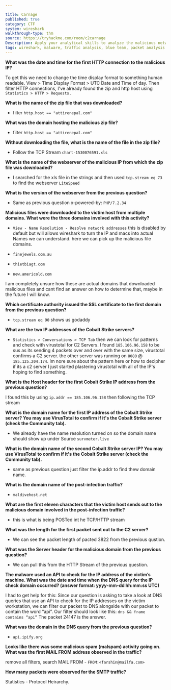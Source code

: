 ```yaml
---

title: Carnage
published: true
category: CTF
system: wireshark
walkthrough-type: thm
source: https://tryhackme.com/room/c2carnage
Description: Apply your analytical skills to analyze the malicious network traffic using Wireshark.
tags: wireshark, malware, traffic analysis, blue team, packet analysis
---
```


**What was the date and time for the first HTTP connection to the malicious IP?**

To get this we need to change the time display format to something human readable. View > Time Display Format > UTC Date and Time of day. Then filter HTTP connections, I've already found the zip and http host using `Statistics > HTTP > Requests.`

**What is the name of the zip file that was downloaded?**

- filter `http.host == "attirenepal.com"`

**What was the domain hosting the malicious zip file?**

- filter `http.host == "attirenepal.com"`

**Without downloading the file, what is the name of the file in the zip file?**

- Follow the TCP Stream `chart-1530076591.xls`

**What is the name of the webserver of the malicious IP from which the zip file was downloaded?**

- I searched for the xls file in the strings and then used  `tcp.stream eq 73` to find the webserver `LiteSpeed`

**What is the version of the webserver from the previous question?**

- Same as previous question x-powered-by: `PHP/7.2.34`

**Malicious files were downloaded to the victim host from multiple domains. What were the three domains involved with this activity?**

- `View - Name Resolution - Resolve network addresses` this is disabled by default but will allows wireshark to turn the IP and macs into actual Names we can understand. here we can pick up the malicious file domains.

- `finejewels.com.au`
- `thietbiagt.com`
- `new.americold.com`

I am completely unsure how these are actual domains that downloaded malicious files and cant find an answer on how to determine that, maybe in the future I will know.

**Which certificate authority issued the SSL certificate to the first domain from the previous question?**

- `tcp.stream eq 90` shows us godaddy

**What are the two IP addresses of the Cobalt Strike servers?**

- `Statistics > Conversations > TCP Tab` then we can look for patterns and check with virustotal for C2 Servers. I found `185.106.96.158` to be sus as its sending 4 packets over and over with the same size, virustotal confirms a C2 server. the other server was running on `8080` @ `185.125.204.174`. Im nore sure about the pattern here or how to decipher if its a c2 server I just started plastering virustotal with all of the IP's hoping to find something.

**What is the Host header for the first Cobalt Strike IP address from the previous question?**

I found this by using `ip.addr == 185.106.96.158` then following the TCP stream

**What is the domain name for the first IP address of the Cobalt Strike server? You may use VirusTotal to confirm if it's the Cobalt Strike server (check the Community tab).**

- We already have the name resolution turned on so the domain name should show up under Source `survmeter.live`

**What is the domain name of the second Cobalt Strike server IP?  You may use VirusTotal to confirm if it's the Cobalt Strike server (check the Community tab).**

- same as previous question just filter the ip.addr to find thew domain name.

**What is the domain name of the post-infection traffic?**

- `maldivehost.net`

**What are the first eleven characters that the victim host sends out to the malicious domain involved in the post-infection traffic?**

- this is what is being POSTed int he TCP/HTTP stream

**What was the length for the first packet sent out to the C2 server?**

- We can see the packet length of pacted 3822 from the previous qustion.

**What was the Server header for the malicious domain from the previous question?**

- We can pull this from the HTTP Stream of the previous question.

**The malware used an API to check for the IP address of the victim’s machine. What was the date and time when the DNS query for the IP check domain occurred? (answer format: yyyy-mm-dd hh:mm:ss UTC)**

I had to get help for this: Since our question is asking to take a look at DNS queries that use an API to check for the IP addresses on the victim workstation, we can filter our packet to DNS alongside with our packet to contain the word “api”. Our filter should look like this: `dns && frame contains “api”` The packet 24147 is the answer.

**What was the domain in the DNS query from the previous question?**

- `api.ipify.org`

**Looks like there was some malicious spam (malspam) activity going on. What was the first MAIL FROM address observed in the traffic?**

remove all filters, search MAIL FROM - `FROM:<farshin@mailfa.com>`

**How many packets were observed for the SMTP traffic?**

Statistics - Protocol Heirarchy.
